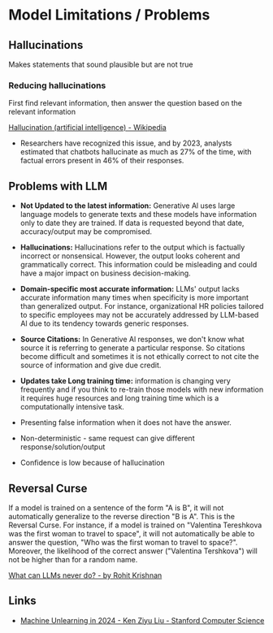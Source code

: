 # Model Limitations / Problems

## Hallucinations

Makes statements that sound plausible but are not true

### Reducing hallucinations

First find relevant information, then answer the question based on the relevant information

[Hallucination (artificial intelligence) - Wikipedia](https://en.wikipedia.org/wiki/Hallucination_(artificial_intelligence))

- Researchers have recognized this issue, and by 2023, analysts estimated that chatbots hallucinate as much as 27% of the time, with factual errors present in 46% of their responses.

## Problems with LLM

- **Not Updated to the latest information:** Generative Al uses large language models to generate texts and these models have information only to date they are trained. If data is requested beyond that date, accuracy/output may be compromised.
- **Hallucinations:** Hallucinations refer to the output which is factually incorrect or nonsensical. However, the output looks coherent and grammatically correct. This information could be misleading and could have a major impact on business decision-making.
- **Domain-specific most accurate information:** LLMs' output lacks accurate information many times when specificity is more important than generalized output. For instance, organizational HR policies tailored to specific employees may not be accurately addressed by LLM-based Al due to its tendency towards generic responses.

- **Source Citations:** In Generative Al responses, we don't know what source it is referring to generate a particular response. So citations become difficult and sometimes it is not ethically correct to not cite the source of information and give due credit.
- **Updates take Long training time:** information is changing very frequently and if you think to re-train those models with new information it requires huge resources and long training time which is a computationally intensive task.

- Presenting false information when it does not have the answer.
- Non-deterministic - same request can give different response/solution/output
- Confidence is low because of hallucination

## Reversal Curse

If a model is trained on a sentence of the form "A is B", it will not automatically generalize to the reverse direction "B is A". This is the Reversal Curse. For instance, if a model is trained on "Valentina Tereshkova was the first woman to travel to space", it will not automatically be able to answer the question, "Who was the first woman to travel to space?". Moreover, the likelihood of the correct answer ("Valentina Tershkova") will not be higher than for a random name.

[What can LLMs never do? - by Rohit Krishnan](https://www.strangeloopcanon.com/p/what-can-llms-never-do)

## Links

- [Machine Unlearning in 2024 - Ken Ziyu Liu - Stanford Computer Science](https://ai.stanford.edu/~kzliu/blog/unlearning)
